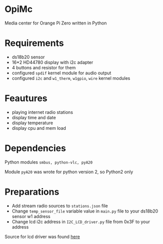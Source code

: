 OpiMc
=======
Media center for Orange Pi Zero written in Python

Requirements
==========
- ds18b20 sensor
- 16*2 HD44780 display with i2c adapter
- 4 buttons and resistor for them
- configured `spdif` kernel module for audio output
- configured `i2c` and `w1_therm`, `w1gpio`, `wire` kernel modules


Feautures
=========
- playing internet radio stations
- display time and date
- display temperature 
- display cpu and mem load

Dependencies
=========
Python modules `smbus, python-vlc, pyA20`

Module `pyA20` was wrote for python version 2, so Python2 only 
   
Preparations
======
- Add stream radio sources to `stations.json` file
- Change `temp_sensor_file` variable value in `main.py` file to your ds18b20 sensor w1 address
- Change lcd i2c address in `I2C_LCD_driver.py` file from 0x3F to your address
  
Source for lcd driver was found [here](https://gist.github.com/DenisFromHR/cc863375a6e19dce359d) 
  